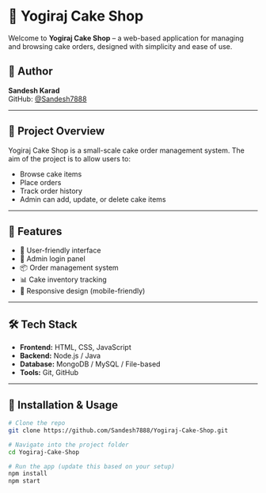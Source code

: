 # 🍰 Yogiraj Cake Shop

Welcome to **Yogiraj Cake Shop** – a web-based application for managing and browsing cake orders, designed with simplicity and ease of use.

## 👤 Author

**Sandesh Karad**  
GitHub: [@Sandesh7888](https://github.com/Sandesh7888)

---

## 📌 Project Overview

Yogiraj Cake Shop is a small-scale cake order management system. The aim of the project is to allow users to:

- Browse cake items
- Place orders
- Track order history
- Admin can add, update, or delete cake items

---

## 🚀 Features

- 🧁 User-friendly interface
- 🔐 Admin login panel
- 📦 Order management system
- 📊 Cake inventory tracking
- 📱 Responsive design (mobile-friendly)

---

## 🛠️ Tech Stack

- **Frontend:** HTML, CSS, JavaScript
- **Backend:** Node.js / Java 
- **Database:** MongoDB / MySQL / File-based 
- **Tools:** Git, GitHub

---



## 🔧 Installation & Usage

```bash
# Clone the repo
git clone https://github.com/Sandesh7888/Yogiraj-Cake-Shop.git

# Navigate into the project folder
cd Yogiraj-Cake-Shop

# Run the app (update this based on your setup)
npm install
npm start

